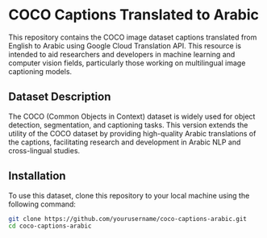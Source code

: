# COCO Captions Translated to Arabic
This repository contains the COCO image dataset captions translated from English to Arabic using Google Cloud Translation API. This resource is intended to aid researchers and developers in machine learning and computer vision fields, particularly those working on multilingual image captioning models.

## Dataset Description
The COCO (Common Objects in Context) dataset is widely used for object detection, segmentation, and captioning tasks. This version extends the utility of the COCO dataset by providing high-quality Arabic translations of the captions, facilitating research and development in Arabic NLP and cross-lingual studies.

## Installation
To use this dataset, clone this repository to your local machine using the following command:

```bash
git clone https://github.com/yourusername/coco-captions-arabic.git
cd coco-captions-arabic
